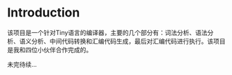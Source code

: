 # Introduction

该项目是一个针对Tiny语言的编译器，主要的几个部分有：词法分析、语法分析、语义分析、中间代码转换和汇编代码生成，最后对汇编代码进行执行。该项目是我和四位小伙伴合作完成的。

未完待续...
